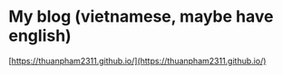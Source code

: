 # My blog (vietnamese, maybe have english)

[https://thuanpham2311.github.io/](https://thuanpham2311.github.io/)
